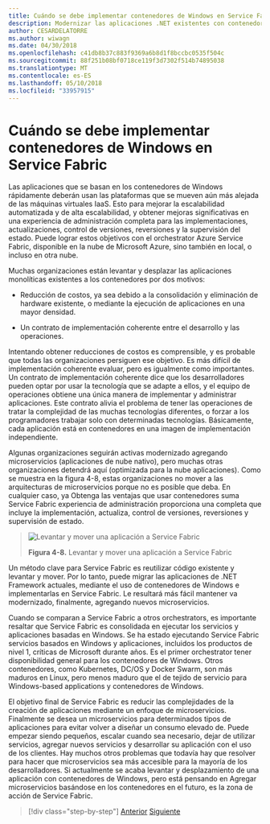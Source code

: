 ```yaml
---
title: Cuándo se debe implementar contenedores de Windows en Service Fabric
description: Modernizar las aplicaciones .NET existentes con contenedores de Windows y de nube de Azure | Cuándo se debe implementar contenedores de Windows en Service Fabric
author: CESARDELATORRE
ms.author: wiwagn
ms.date: 04/30/2018
ms.openlocfilehash: c41db8b37c883f9369a6b8d1f8bccbc0535f504c
ms.sourcegitcommit: 88f251b08bf0718ce119f3d7302f514b74895038
ms.translationtype: MT
ms.contentlocale: es-ES
ms.lasthandoff: 05/10/2018
ms.locfileid: "33957915"
---
```

# <a name="when-to-deploy-windows-containers-to-service-fabric"></a>Cuándo se debe implementar contenedores de Windows en Service Fabric

Las aplicaciones que se basan en los contenedores de Windows rápidamente deberán usan las plataformas que se mueven aún más alejada de las máquinas virtuales IaaS. Esto para mejorar la escalabilidad automatizada y de alta escalabilidad, y obtener mejoras significativas en una experiencia de administración completa para las implementaciones, actualizaciones, control de versiones, reversiones y la supervisión del estado. Puede lograr estos objetivos con el orchestrator Azure Service Fabric, disponible en la nube de Microsoft Azure, sino también en local, o incluso en otra nube.

Muchas organizaciones están levantar y desplazar las aplicaciones monolíticas existentes a los contenedores por dos motivos:

-   Reducción de costos, ya sea debido a la consolidación y eliminación de hardware existente, o mediante la ejecución de aplicaciones en una mayor densidad.

-   Un contrato de implementación coherente entre el desarrollo y las operaciones.

Intentando obtener reducciones de costos es comprensible, y es probable que todas las organizaciones persiguen ese objetivo. Es más difícil de implementación coherente evaluar, pero es igualmente como importantes. Un contrato de implementación coherente dice que los desarrolladores pueden optar por usar la tecnología que se adapte a ellos, y el equipo de operaciones obtiene una única manera de implementar y administrar aplicaciones. Este contrato alivia el problema de tener las operaciones de tratar la complejidad de las muchas tecnologías diferentes, o forzar a los programadores trabajar solo con determinadas tecnologías. Básicamente, cada aplicación está en contenedores en una imagen de implementación independiente.

Algunas organizaciones seguirán activas modernizado agregando microservicios (aplicaciones de nube nativo), pero muchas otras organizaciones detendrá aquí (optimizada para la nube aplicaciones). Como se muestra en la figura 4-8, estas organizaciones no mover a las arquitecturas de microservicios porque no es posible que deba. En cualquier caso, ya Obtenga las ventajas que usar contenedores suma Service Fabric experiencia de administración proporciona una completa que incluye la implementación, actualiza, control de versiones, reversiones y supervisión de estado.

> ![Levantar y mover una aplicación a Service Fabric](./media/image8.png)
>
> **Figura 4-8.** Levantar y mover una aplicación a Service Fabric

Un método clave para Service Fabric es reutilizar código existente y levantar y mover. Por lo tanto, puede migrar las aplicaciones de .NET Framework actuales, mediante el uso de contenedores de Windows e implementarlas en Service Fabric. Le resultará más fácil mantener va modernizado, finalmente, agregando nuevos microservicios.

Cuando se comparan a Service Fabric a otros orchestrators, es importante resaltar que Service Fabric es consolidada en ejecutar los servicios y aplicaciones basadas en Windows. Se ha estado ejecutando Service Fabric servicios basados en Windows y aplicaciones, incluidos los productos de nivel 1, críticas de Microsoft durante años. Es el primer orchestrator tener disponibilidad general para los contenedores de Windows. Otros contenedores, como Kubernetes, DC/OS y Docker Swarm, son más maduros en Linux, pero menos maduro que el de tejido de servicio para Windows-based applications y contenedores de Windows.

El objetivo final de Service Fabric es reducir las complejidades de la creación de aplicaciones mediante un enfoque de microservicios. Finalmente se desea un microservicios para determinados tipos de aplicaciones para evitar volver a diseñar un consumo elevado de. Puede empezar siendo pequeños, escalar cuando sea necesario, dejar de utilizar servicios, agregar nuevos servicios y desarrollar su aplicación con el uso de los clientes. Hay muchos otros problemas que todavía hay que resolver para hacer que microservicios sea más accesible para la mayoría de los desarrolladores. Si actualmente se acaba levantar y desplazamiento de una aplicación con contenedores de Windows, pero está pensando en Agregar microservicios basándose en los contenedores en el futuro, es la zona de acción de Service Fabric.

>[!div class="step-by-step"]
[Anterior](when-to-deploy-windows-containers-to-azure-vms-iaas-cloud.md)
[Siguiente](when-to-deploy-windows-containers-to-azure-container-service-kubernetes.md)
